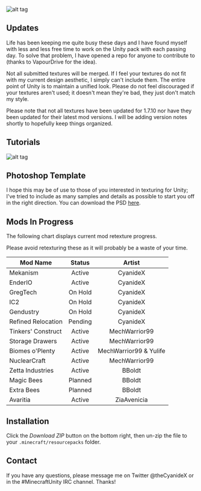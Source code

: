![alt tag](http://i.imgur.com/CSXhTzt.png)

Updates
------
Life has been keeping me quite busy these days and I have found myself with less and less free time to work on the Unity pack with each passing day. To solve that problem, I have opened a repo for anyone to contribute to (thanks to VapourDrive for the idea).

Not all submitted textures will be merged. If I feel your textures do not fit with my current design aesthetic, I simply can't include them. The entire point of Unity is to maintain a unified look. Please do not feel discouraged if your textures aren't used; it doesn't mean they're bad, they just don't match my style.

Please note that not all textures have been updated for 1.7.10 nor have they been updated for their latest mod versions. I will be adding version notes shortly to hopefully keep things organized.

Tutorials
------
![alt tag](http://i.imgur.com/9NJg2D3.png)


Photoshop Template
------
I hope this may be of use to those of you interested in texturing for Unity; I've tried to include as many samples and details as possible to start you off in the right direction. You can download the PSD [here](https://dl.dropboxusercontent.com/u/2609913/Minecraft/Unity/unityTemplate.psd?dl=1 "Unity - PSD").

Mods In Progress
------
The following chart displays current mod retexture progress.

Please avoid retexturing these as it will probably be a waste of your time. 


| Mod Name            | Status          | Artist          |
| ------------------  |:-------------:  | :-------------: |
| Mekanism            | Active          | CyanideX        |
| EnderIO             | Active          | CyanideX        |
| GregTech            | On Hold         | CyanideX        |
| IC2                 | On Hold         | CyanideX        |
| Gendustry           | On Hold         | CyanideX        |
| Refined Relocation  | Pending         | CyanideX        |
| Tinkers' Construct  | Active          | MechWarrior99   |
| Storage Drawers     | Active          | MechWarrior99   |
| Biomes o'Plenty     | Active          | MechWarrior99 & Yulife |
| NuclearCraft        | Active          | MechWarrior99   |      
| Zetta Industries    | Active          | BBoldt          |
| Magic Bees          | Planned         | BBoldt          |
| Extra Bees          | Planned         | BBoldt          |
| Avaritia            | Active          | ZiaAvenicia     |

Installation
------
Click the _Download ZIP_ button on the bottom right, then un-zip the file to your `.minecraft/resourcepacks` folder.

Contact
------
If you have any questions, please message me on Twitter @theCyanideX or in the #MinecraftUnity IRC channel. Thanks!

